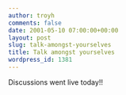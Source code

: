 ```yaml
---
author: troyh
comments: false
date: 2001-05-10 07:00:00+00:00
layout: post
slug: talk-amongst-yourselves
title: Talk amongst yourselves
wordpress_id: 1381
---
```


Discussions went live today!!
